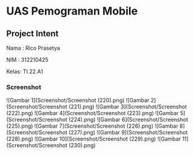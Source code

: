 # UAS Pemograman Mobile
## Project Intent

Nama : Rico Prasetya

NIM  : 312210425

Kelas: TI.22.A1

### Screenshot

![Gambar 1](Screenshot/Screenshot (220).png)
![Gambar 2](Screenshot/Screenshot (221).png)
![Gambar 3](Screenshot/Screenshot (222).png)
![Gambar 4](Screenshot/Screenshot (223).png)
![Gambar 5](Screenshot/Screenshot (224).png)
![Gambar 6](Screenshot/Screenshot (225).png)
![Gambar 7](Screenshot/Screenshot (226).png)
![Gambar 8](Screenshot/Screenshot (227).png)
![Gambar 9](Screenshot/Screenshot (228).png)
![Gambar 10](Screenshot/Screenshot (229).png)
![Gambar 11](Screenshot/Screenshot (230).png)
